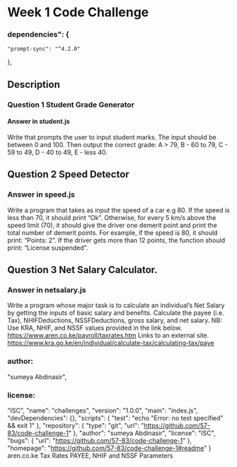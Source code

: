 # Week 1 Code Challenge
  ### dependencies": {
    "prompt-sync": "^4.2.0"
  },
## Description
### Question 1  Student Grade Generator
#### Answer in student.js
Write that prompts the user to input student marks. The input should be between 0 and 100. Then output the correct grade:
A > 79, B - 60 to 79, C -  59 to 49, D - 40 to 49, E - less 40.
## Question 2 Speed Detector
### Answer in speed.js
Write a program that takes as input the speed of a car e.g 80. If the speed is less than 70, it should print “Ok”. Otherwise, for every 5 km/s above the speed limit (70), it should give the driver one demerit point and print the total number of demerit points.
For example, if the speed is 80, it should print: “Points: 2”. If the driver gets more than 12 points, the function should print: “License suspended”.
## Question 3 Net Salary Calculator.
### Answer in netsalary.js
Write a program whose major task is to calculate an individual’s Net Salary by getting the inputs of basic salary and benefits. Calculate the payee (i.e. Tax), NHIFDeductions, NSSFDeductions, gross salary, and net salary.
NB: Use KRA, NHIF, and NSSF values provided in the link below.
https://www.aren.co.ke/payroll/taxrates.htm Links to an external site.
https://www.kra.go.ke/en/individual/calculate-tax/calculating-tax/paye
### author:
 "sumeya Abdinasir",
### license:
   "ISC",
  "name": "challenges",
  "version": "1.0.0",
  "main": "index.js",
  "devDependencies": {},
  "scripts": {
    "test": "echo \"Error: no test specified\" && exit 1"
  },
  "repository": {
    "type": "git",
    "url": "https://github.com/57-83/code-challenge-1"
  },
  "author": "sumeya Abdinasir",
  "license": "ISC",
  "bugs": {
    "url": "https://github.com/57-83/code-challenge-1"
  },
  "homepage": "https://github.com/57-83/code-challenge-1#readme"
}
aren.co.ke
Tax Rates
PAYEE, NHIF and NSSF Parameters
